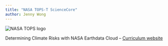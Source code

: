 ```yaml
---
title: "NASA TOPS-T ScienceCore"
author: Jenny Wong
---
```


![NASA TOPS logo](https://github.com/ScienceCore/climaterisk/blob/main/book/assets/TOPS.png?raw=true)

Determining Climate Risks with NASA Earthdata Cloud – [Curriculum website](https://sciencecore.github.io/climaterisk/)
